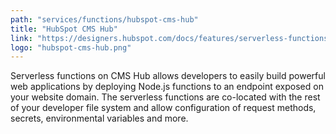 ```yaml
---
path: "services/functions/hubspot-cms-hub"
title: "HubSpot CMS Hub"
link: "https://designers.hubspot.com/docs/features/serverless-functions"
logo: "hubspot-cms-hub.png"
---
```


Serverless functions on CMS Hub allows developers to easily build powerful web applications by deploying Node.js functions to an endpoint exposed on your website domain. The serverless functions are co-located with the rest of your developer file system and allow configuration of request methods, secrets, environmental variables and more.
